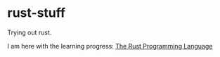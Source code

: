 # rust-stuff
Trying out rust.

I am here with the learning progress: [The Rust Programming Language](https://doc.rust-lang.org/book/ch09-03-to-panic-or-not-to-panic.html)
